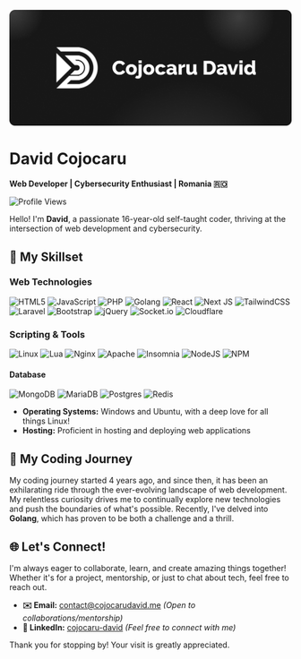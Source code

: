 ![cover](images/cover.png)

# **David Cojocaru**

**Web Developer | Cybersecurity Enthusiast | Romania 🇷🇴** 

![Profile Views](https://komarev.com/ghpvc/?username=david-cojocaru&color=orange)

Hello! I'm **David**, a passionate 16-year-old self-taught coder, thriving at the intersection of web development and cybersecurity.


## **🚀 My Skillset**


### **Web Technologies**
![HTML5](https://img.shields.io/badge/html5-%23E34F26.svg?style=for-the-badge&logo=html5&logoColor=white)
![JavaScript](https://img.shields.io/badge/JavaScript-F7DF1E?style=for-the-badge&logo=javascript&logoColor=black)
![PHP](https://img.shields.io/badge/PHP-777BB4?style=for-the-badge&logo=php&logoColor=white)
![Golang](https://img.shields.io/badge/Go-00ADD8?style=for-the-badge&logo=go&logoColor=white)
![React](https://img.shields.io/badge/React-20232A?style=for-the-badge&logo=react&logoColor=61DAFB)
![Next JS](https://img.shields.io/badge/Next-black?style=for-the-badge&logo=next.js&logoColor=white)
![TailwindCSS](https://img.shields.io/badge/tailwindcss-%2338B2AC.svg?style=for-the-badge&logo=tailwind-css&logoColor=white)
![Laravel](https://img.shields.io/badge/laravel-%23FF2D20.svg?style=for-the-badge&logo=laravel&logoColor=white)
![Bootstrap](https://img.shields.io/badge/bootstrap-%238511FA.svg?style=for-the-badge&logo=bootstrap&logoColor=white)
![jQuery](https://img.shields.io/badge/jquery-%230769AD.svg?style=for-the-badge&logo=jquery&logoColor=white)
![Socket.io](https://img.shields.io/badge/Socket.io-black?style=for-the-badge&logo=socket.io&badgeColor=010101)
![Cloudflare](https://img.shields.io/badge/Cloudflare-F38020?style=for-the-badge&logo=Cloudflare&logoColor=white)

### **Scripting & Tools**
![Linux](https://img.shields.io/badge/Linux-FCC624?style=for-the-badge&logo=linux&logoColor=black)
![Lua](https://img.shields.io/badge/lua-%232C2D72.svg?style=for-the-badge&logo=lua&logoColor=white)
![Nginx](https://img.shields.io/badge/nginx-%23009639.svg?style=for-the-badge&logo=nginx&logoColor=white)
![Apache](https://img.shields.io/badge/apache-%23D42029.svg?style=for-the-badge&logo=apache&logoColor=white)
![Insomnia](https://img.shields.io/badge/Insomnia-black?style=for-the-badge&logo=insomnia&logoColor=5849BE)
![NodeJS](https://img.shields.io/badge/node.js-6DA55F?style=for-the-badge&logo=node.js&logoColor=white)
![NPM](https://img.shields.io/badge/NPM-%23CB3837.svg?style=for-the-badge&logo=npm&logoColor=white)

#### **Database**
![MongoDB](https://img.shields.io/badge/MongoDB-%234ea94b.svg?style=for-the-badge&logo=mongodb&logoColor=white)
![MariaDB](https://img.shields.io/badge/MariaDB-003545?style=for-the-badge&logo=mariadb&logoColor=white)
![Postgres](https://img.shields.io/badge/postgres-%23316192.svg?style=for-the-badge&logo=postgresql&logoColor=white)
![Redis](https://img.shields.io/badge/redis-%23DD0031.svg?style=for-the-badge&logo=redis&logoColor=white)

- **Operating Systems:** Windows and Ubuntu, with a deep love for all things Linux!
- **Hosting:** Proficient in hosting and deploying web applications

## **📖 My Coding Journey**

My coding journey started 4 years ago, and since then, it has been an exhilarating ride through the ever-evolving landscape of web development. My relentless curiosity drives me to continually explore new technologies and push the boundaries of what's possible. Recently, I've delved into **Golang**, which has proven to be both a challenge and a thrill.

## **🌐 Let's Connect!**

I'm always eager to collaborate, learn, and create amazing things together! Whether it's for a project, mentorship, or just to chat about tech, feel free to reach out.

- **✉️ Email:** [contact@cojocarudavid.me](mailto:contact@cojocarudavid.me) *(Open to collaborations/mentorship)*
- **💼 LinkedIn:** [cojocaru-david](https://www.linkedin.com/in/cojocaru-david) *(Feel free to connect with me)*

Thank you for stopping by! Your visit is greatly appreciated.
